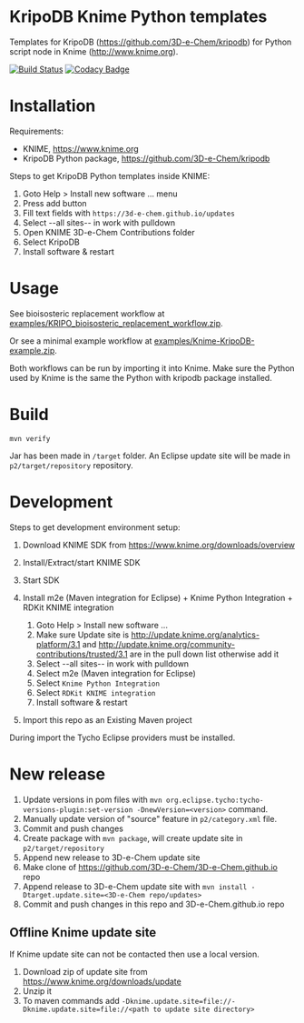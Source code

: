 # KripoDB Knime Python templates

Templates for KripoDB (https://github.com/3D-e-Chem/kripodb) for Python script node in Knime (http://www.knime.org).

[![Build Status](https://travis-ci.org/3D-e-Chem/knime-kripodb.svg?branch=master)](https://travis-ci.org/3D-e-Chem/knime-kripodb)
[![Codacy Badge](https://api.codacy.com/project/badge/Grade/bde4d072a1874e7abae252b1e46a9c3a)](https://www.codacy.com/app/3D-e-Chem/knime-kripodb?utm_source=github.com&amp;utm_medium=referral&amp;utm_content=3D-e-Chem/knime-kripodb&amp;utm_campaign=Badge_Grade)

# Installation

Requirements:

* KNIME, https://www.knime.org
* KripoDB Python package, https://github.com/3D-e-Chem/kripodb

Steps to get KripoDB Python templates inside KNIME:

1. Goto Help > Install new software ... menu
2. Press add button
3. Fill text fields with `https://3d-e-chem.github.io/updates`
4. Select --all sites-- in work with pulldown
5. Open KNIME 3D-e-Chem Contributions folder
6. Select KripoDB
7. Install software & restart

# Usage

See bioisosteric replacement workflow at [examples/KRIPO_bioisosteric_replacement_workflow.zip](examples/KRIPO_bioisosteric_replacement_workflow.zip).

Or see a minimal example workflow at [examples/Knime-KripoDB-example.zip](examples/Knime-KripoDB-example.zip).

Both workflows can be run by importing it into Knime.
Make sure the Python used by Knime is the same the Python with kripodb package installed.

# Build

```
mvn verify
```

Jar has been made in `/target` folder.
An Eclipse update site will be made in `p2/target/repository` repository.

# Development

Steps to get development environment setup:

1. Download KNIME SDK from https://www.knime.org/downloads/overview
2. Install/Extract/start KNIME SDK
3. Start SDK
4. Install m2e (Maven integration for Eclipse) + Knime Python Integration + RDKit KNIME integration 

    1. Goto Help > Install new software ...
    2. Make sure Update site is http://update.knime.org/analytics-platform/3.1 and http://update.knime.org/community-contributions/trusted/3.1 are in the pull down list otherwise add it
    3. Select --all sites-- in work with pulldown
    4. Select m2e (Maven integration for Eclipse)
    5. Select `Knime Python Integration`
    6. Select `RDKit KNIME integration`
    6. Install software & restart

5. Import this repo as an Existing Maven project

During import the Tycho Eclipse providers must be installed.

# New release

1. Update versions in pom files with `mvn org.eclipse.tycho:tycho-versions-plugin:set-version -DnewVersion=<version>` command.
2. Manually update version of "source" feature in `p2/category.xml` file.
3. Commit and push changes
3. Create package with `mvn package`, will create update site in `p2/target/repository`
4. Append new release to 3D-e-Chem update site
  1. Make clone of https://github.com/3D-e-Chem/3D-e-Chem.github.io repo
  2. Append release to 3D-e-Chem update site with `mvn install -Dtarget.update.site=<3D-e-Chem repo/updates>`
5. Commit and push changes in this repo and 3D-e-Chem.github.io repo

## Offline Knime update site

If Knime update site can not be contacted then use a local version.

1. Download zip of update site from https://www.knime.org/downloads/update
2. Unzip it
3. To maven commands add `-Dknime.update.site=file://-Dknime.update.site=file://<path to update site directory>`
